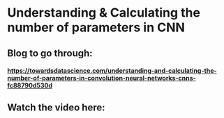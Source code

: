 # Understanding & Calculating the number of parameters in CNN

## Blog to go through: 
#### https://towardsdatascience.com/understanding-and-calculating-the-number-of-parameters-in-convolution-neural-networks-cnns-fc88790d530d

## Watch the video here: 

